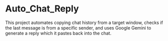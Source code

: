 # Auto_Chat_Reply
This project automates copying chat history from a target window, checks if the last message is from a specific sender, and uses Google Gemini to generate a reply which it pastes back into the chat.
